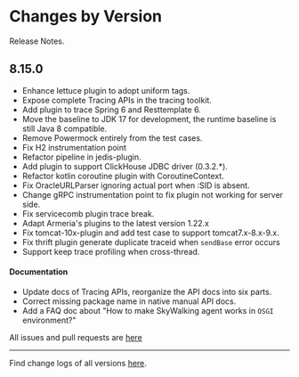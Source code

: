 Changes by Version
==================
Release Notes.

8.15.0
------------------

* Enhance lettuce plugin to adopt uniform tags.
* Expose complete Tracing APIs in the tracing toolkit.
* Add plugin to trace Spring 6 and Resttemplate 6.
* Move the baseline to JDK 17 for development, the runtime baseline is still Java 8 compatible.
* Remove Powermock entirely from the test cases.
* Fix H2 instrumentation point
* Refactor pipeline in jedis-plugin.
* Add plugin to support ClickHouse JDBC driver (0.3.2.*).
* Refactor kotlin coroutine plugin with CoroutineContext.
* Fix OracleURLParser ignoring actual port when :SID is absent.
* Change gRPC instrumentation point to fix plugin not working for server side.
* Fix servicecomb plugin trace break.
* Adapt Armeria's plugins to the latest version 1.22.x
* Fix tomcat-10x-plugin and add test case to support tomcat7.x-8.x-9.x.
* Fix thrift plugin generate duplicate traceid when `sendBase` error occurs
* Support keep trace profiling when cross-thread.

#### Documentation
* Update docs of Tracing APIs, reorganize the API docs into six parts.
* Correct missing package name in native manual API docs.
* Add a FAQ doc about "How to make SkyWalking agent works in `OSGI` environment?"

All issues and pull requests are [here](https://github.com/apache/skywalking/milestone/168?closed=1)

------------------
Find change logs of all versions [here](changes).
